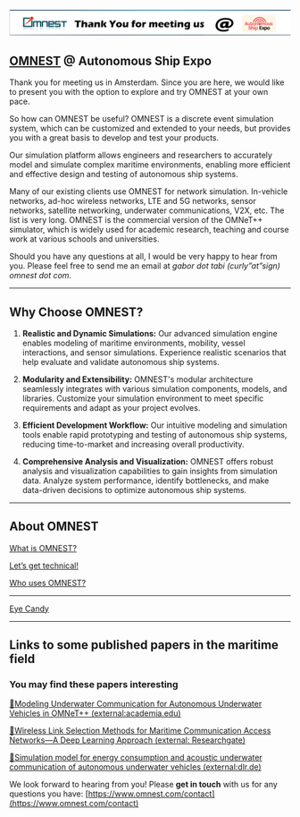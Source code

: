 
![](titlebar.png)
## <a href="https://www.omnest.com" target="_blank">OMNEST</a> @ Autonomous Ship Expo

Thank you for meeting us in Amsterdam. Since you are here, we would like to present you with the option to explore and try OMNEST at your own pace.

So how can OMNEST be useful? OMNEST is a discrete event simulation system, which can be customized and extended to your needs, but provides you with a great basis to develop and test your products. 

Our simulation platform allows engineers and researchers to accurately model and simulate complex maritime environments, enabling more efficient and effective design and testing of autonomous ship systems.

Many of our existing clients use OMNEST for network simulation. In-vehicle networks, ad-hoc wireless networks, LTE and 5G networks, sensor networks, satellite networking, underwater communications, V2X, etc. The list is very long. OMNEST is the commercial version of the OMNeT++ simulator, which is widely used for academic research, teaching and course work at various schools and universities. 

Should you have any questions at all, I would be very happy to hear from you. Please feel free to send me an email at *gabor dot tabi (curly”at”sign) omnest dot com*. 

---
## Why Choose OMNEST?
1. **Realistic and Dynamic Simulations:** Our advanced simulation engine enables modeling of maritime environments, mobility, vessel interactions, and sensor simulations. Experience realistic scenarios that help evaluate and validate autonomous ship systems.

2. **Modularity and Extensibility:** OMNEST's modular architecture seamlessly integrates with various simulation components, models, and libraries. Customize your simulation environment to meet specific requirements and adapt as your project evolves.

3. **Efficient Development Workflow:** Our intuitive modeling and simulation tools enable rapid prototyping and testing of autonomous ship systems, reducing time-to-market and increasing overall productivity.

4. **Comprehensive Analysis and Visualization:** OMNEST offers robust analysis and visualization capabilities to gain insights from simulation data. Analyze system performance, identify bottlenecks, and make data-driven decisions to optimize autonomous ship systems.


---

## About OMNEST

[What is OMNEST?](whatisomnest.html)

[Let’s get technical!](letsgettechnical.html)

[Who uses OMNEST?](whousesomnest.html)

---

[Eye Candy](eyecandy.html)

---

## Links to some published papers in the maritime field

### You may find these papers interesting

<a href="https://www.academia.edu/88657617/Modeling_Underwater_Communication_for_Autonomous_Underwater_Vehicles_in_OMNeT_" target="_blank">📃Modeling Underwater Communication for Autonomous Underwater Vehicles in OMNeT++ (external:academia.edu)</a>

<a href="https://www.researchgate.net/publication/366700608_Wireless_Link_Selection_Methods_for_Maritime_Communication_Access_Networks-A_Deep_Learning_Approach" target="_blank">📃Wireless Link Selection Methods for Maritime Communication Access Networks—A Deep Learning Approach (external: Researchgate)</a>

<a href="https://elib.dlr.de/146452/" target="_blank">📃Simulation model for energy consumption and acoustic underwater communication of autonomous underwater vehicles (external:dlr.de)</a>

We look forward to hearing from you! Please **get in touch** with us for any questions you have: 
[https://www.omnest.com/contact](https://www.omnest.com/contact)